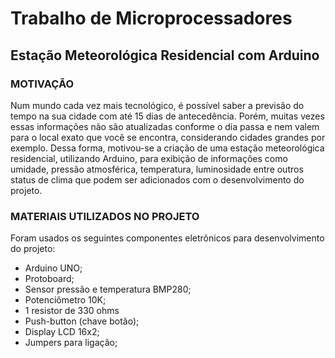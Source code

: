 # Trabalho de Microprocessadores
## Estação Meteorológica Residencial com Arduino

### MOTIVAÇÃO

Num mundo cada vez mais tecnológico, é possível saber a previsão do tempo na sua cidade com até 15 dias de antecedência. Porém, muitas vezes essas informações não são atualizadas conforme o dia passa e nem valem para o local exato que você se encontra, considerando cidades grandes por exemplo. Dessa forma, motivou-se a criação de uma estação meteorológica residencial, utilizando Arduino, para exibição de informações como umidade, pressão atmosférica, temperatura, luminosidade entre outros status de clima que podem ser adicionados com o desenvolvimento do projeto.

### MATERIAIS UTILIZADOS NO PROJETO

Foram usados os seguintes componentes eletrônicos para desenvolvimento do projeto:
- Arduino UNO;
- Protoboard;
- Sensor pressão e temperatura BMP280;
- Potenciômetro 10K;
- 1 resistor de 330 ohms
- Push-button (chave botão);
- Display LCD 16x2;
- Jumpers para ligação;
